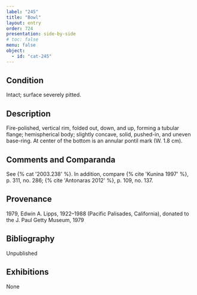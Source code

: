 ```yaml
---
label: "245"
title: "Bowl"
layout: entry
order: 724
presentation: side-by-side
# toc: false
menu: false
object:
  - id: "cat-245"
---
```


## Condition

Intact; surface severely pitted.

## Description

Fire-polished, vertical rim, folded out, down, and up, forming a tubular flange; hemispherical body; slightly concave, solid, pushed-in, and uneven base-ring. At center of the bottom is an annular pontil mark (W. 1.8 cm).

## Comments and Comparanda

See {% cat '2003.238' %}. In addition, compare {% cite 'Kunina 1997' %}, p. 311, no. 286; {% cite 'Antonaras 2012' %}, p. 109, no. 137.

## Provenance

1979, Edwin A. Lipps, 1922–1988 (Pacific Palisades, California), donated to the J. Paul Getty Museum, 1979

## Bibliography

Unpublished

## Exhibitions

None